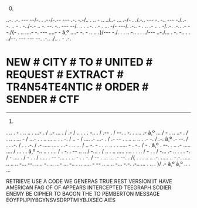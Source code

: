 0) 

..-. .-. --- --/-.   .   .--/-.-- --- .-. -.-/.. .   ..   -   .. ../..- ... .-/-   . ./.-.. --- -. -.. --- -./..-   -.   ..   -   .   -../-.- .. -. --. -.. --- --/. ..   .   ..-.   ..-   .   ...   -/- ---/.   .-..   -   . ..   .-   .. .   -/..-. .-.. .- --./{-   . ..   ....-   -.   ---   ....-   -   â¸º   ....-   -.   -   ..   .. .}/--- -./. .   . ..   -..   .   . ../--- ..-./...   .   -.   -..   .   . ../--. --- --- --. .-.. ./.. .   -   .-.


# NEW # CITY # TO # UNITED # REQUEST # EXTRACT # TR4N54TE4NTIC # ORDER # SENDER # CTF

______________________

1) 

. ..   .   -   . ..   ..   .   ...-   . / ..-   ...   . / .- / .. .   . .   -..   . / .--   . / --.   .   -.   .   . ..   .-   â¸º   ... / -   . ..   ..-   . / . ..   .   ...   - / ...-   .   . ..   ...   ..   . .   -. / ..   - / ....   .-   ...-   . / .-   --   .   . ..   ..   .. .   .-   -. / .-.   â¸º   .-   --. / . .   .-. / . .   .-. / .-   .....   .....   .   .-   . ..   ... / ..   -.   -   .   . ..   .. .   .   .....   -   .   -.. / -   .   â¸º   .   --.   . ..   .-   .....   .... / ...   . .   â¸º   -..   ..   .   . .. / .   -.   .   --   .. .. / -...   . / .. .   ..   .....   ....   .   . .. / -   . . / -...   .-   .. .   . .   -. / -   ....   . / -   . . / .....   .   --   -...   .   . ..   -   . .   -. / --   .   ...   ...   .-   --.   . /{ .   . .   .. ..   .-.   .....   ..   -.-.   .....   ..   .. ..   -...   --.   .. ..   -.   ...   ...-   ...   -..   . ..   .....   -   --   ..   .. ..   -...   -.-.   .-..   ...   .   .. . }/ .-   â¸º   â¸º   ..   .   ...


RETRIEVE USE A CODE WE GENERAS TRUE REST VERSION IT HAVE AMERICAN FAG OF OF APPEARS INTERCEPTED TEEGRAPH SODIER ENEMY BE CIPHER TO BACON THE TO PEMBERTON MESSAGE EOYFPIJPIYBGYNSVSDRPTMIYBJXSEC AIES